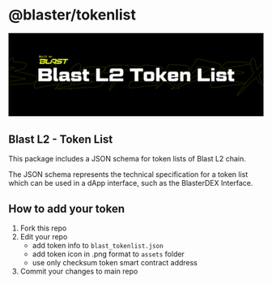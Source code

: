 # @blaster/tokenlist

![Blast Tokenlist](https://raw.githubusercontent.com/Blaster-Labs/blast-tokenlist/main/github-tokenlist.png)

## Blast L2 - Token List

This package includes a JSON schema for token lists of Blast L2 chain.

The JSON schema represents the technical specification for a token list which can be used in a dApp interface, such as the BlasterDEX Interface.

## How to add your token
1) Fork this repo
2) Edit your repo
   - add token info to `blast_tokenlist.json`
   - add token icon in .png format to `assets` folder
   - use only checksum token smart contract address 
3) Commit your changes to main repo
   

